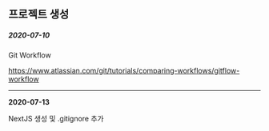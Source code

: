 ## 프로젝트 생성 

##### 2020-07-10



Git Workflow

https://www.atlassian.com/git/tutorials/comparing-workflows/gitflow-workflow

---

**2020-07-13**



NextJS 생성 및 .gitignore 추가

